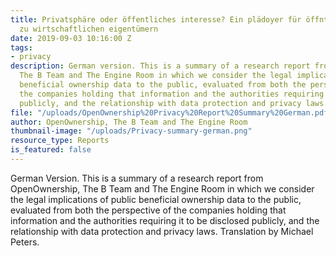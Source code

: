 ```yaml
---
title: Privatsphäre oder öffentliches interesse? Ein plädoyer für öffntliche informationen
  zu wirtschaftlichen eigentümern
date: 2019-09-03 10:16:00 Z
tags:
- privacy
description: German version. This is a summary of a research report from OpenOwnership,
  The B Team and The Engine Room in which we consider the legal implications of public
  beneficial ownership data to the public, evaluated from both the perspective of
  the companies holding that information and the authorities requiring it to be disclosed
  publicly, and the relationship with data protection and privacy laws.
file: "/uploads/OpenOwnership%20Privacy%20Report%20Summary%20German.pdf"
author: OpenOwnership, The B Team and The Engine Room
thumbnail-image: "/uploads/Privacy-summary-german.png"
resource_type: Reports
is_featured: false
---
```


German Version. This is a summary of a research report from OpenOwnership, The B Team and The Engine Room in which we consider the legal implications of public beneficial ownership data to the public, evaluated from both the perspective of the companies holding that information and the authorities requiring it to be disclosed publicly, and the relationship with data protection and privacy laws. Translation by Michael Peters.
